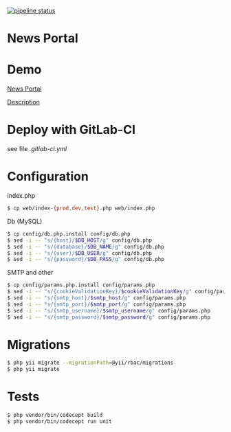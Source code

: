 [![pipeline status](https://gitlab.com/the.mlex/news-portal/badges/master/pipeline.svg)](https://gitlab.com/the.mlex/news-portal/commits/master)


News Portal
============================

# Demo

[News Portal](https://demo.xmlex.ru/news-portal/web/)

[Description](https://github.com/xMlex/news-portal/wiki)

# Deploy with GitLab-CI
see file *.gitlab-ci.yml*

# Configuration

index.php
```bash
$ cp web/index-{prod,dev,test}.php web/index.php
```

Db (MySQL)
```bash
$ cp config/db.php.install config/db.php
$ sed -i -- "s/{host}/$DB_HOST/g" config/db.php
$ sed -i -- "s/{database}/$DB_NAME/g" config/db.php
$ sed -i -- "s/{user}/$DB_USER/g" config/db.php
$ sed -i -- "s/{password}/$DB_PASS/g" config/db.php
```

SMTP and other
```bash
$ cp config/params.php.install config/params.php
$ sed -i -- "s/{cookieValidationKey}/$cookieValidationKey/g" config/params.php
$ sed -i -- "s/{smtp_host}/$smtp_host/g" config/params.php
$ sed -i -- "s/{smtp_port}/$smtp_port/g" config/params.php
$ sed -i -- "s/{smtp_username}/$smtp_username/g" config/params.php
$ sed -i -- "s/{smtp_password}/$smtp_password/g" config/params.php
```


# Migrations

```bash
$ php yii migrate --migrationPath=@yii/rbac/migrations
$ php yii migrate
```

# Tests
```bash
$ php vendor/bin/codecept build
$ php vendor/bin/codecept run unit
```

